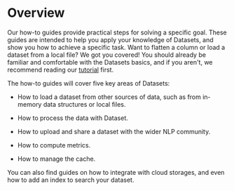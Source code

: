 # Overview

Our how-to guides provide practical steps for solving a specific goal. These guides are intended to help you apply your knowledge of Datasets, and show you how to achieve a specific task. Want to flatten a column or load a dataset from a local file? We got you covered! You should already be familiar and comfortable with the Datasets basics, and if you aren't, we recommend reading our [tutorial](../tutorial.md) first.

The how-to guides will cover five key areas of Datasets:

* How to load a dataset from other sources of data, such as from in-memory data structures or local files.

* How to process the data with Dataset.

* How to upload and share a dataset with the wider NLP community.

* How to compute metrics.

* How to manage the cache.

You can also find guides on how to integrate with cloud storages, and even how to add an index to search your dataset.
